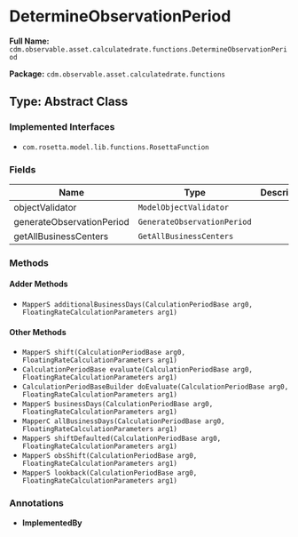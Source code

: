 # DetermineObservationPeriod

**Full Name:** `cdm.observable.asset.calculatedrate.functions.DetermineObservationPeriod`

**Package:** `cdm.observable.asset.calculatedrate.functions`

## Type: Abstract Class

### Implemented Interfaces

- `com.rosetta.model.lib.functions.RosettaFunction`

### Fields

| Name | Type | Description |
|------|------|-------------|
| objectValidator | `ModelObjectValidator` |  |
| generateObservationPeriod | `GenerateObservationPeriod` |  |
| getAllBusinessCenters | `GetAllBusinessCenters` |  |

### Methods

#### Adder Methods

- `MapperS additionalBusinessDays(CalculationPeriodBase arg0, FloatingRateCalculationParameters arg1)`

#### Other Methods

- `MapperS shift(CalculationPeriodBase arg0, FloatingRateCalculationParameters arg1)`
- `CalculationPeriodBase evaluate(CalculationPeriodBase arg0, FloatingRateCalculationParameters arg1)`
- `CalculationPeriodBaseBuilder doEvaluate(CalculationPeriodBase arg0, FloatingRateCalculationParameters arg1)`
- `MapperS businessDays(CalculationPeriodBase arg0, FloatingRateCalculationParameters arg1)`
- `MapperC allBusinessDays(CalculationPeriodBase arg0, FloatingRateCalculationParameters arg1)`
- `MapperS shiftDefaulted(CalculationPeriodBase arg0, FloatingRateCalculationParameters arg1)`
- `MapperS obsShift(CalculationPeriodBase arg0, FloatingRateCalculationParameters arg1)`
- `MapperS lookback(CalculationPeriodBase arg0, FloatingRateCalculationParameters arg1)`

### Annotations

- **ImplementedBy**

